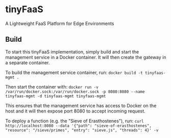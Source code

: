 # tinyFaaS
A Lightweight FaaS Platform for Edge Environments

## Build

To start this tinyFaaS implementation, simply build and start the management service in a Docker container. It will then create the gateway in a separate container.

To build the management service container, run:
`docker build -t tinyfaas-mgmt .`

Then start the container with:
`docker run -v /var/run/docker.sock:/var/run/docker.sock -p 8080:8080 --name tinyfaas-mgmt -d tinyfaas-mgmt tinyfaas-mgmt`

This ensures that the management service has access to Docker on the host and it will then expose port 8080 to accept incoming request.

To deploy a function (e.g. the "Sieve of Erasthostenes"), run:
`curl http://localhost:8080 --data '{"path": "sieve-of-erasthostenes", "resource": "/sieve/primes", "entry": "sieve.js", "threads": 4}' -v`
